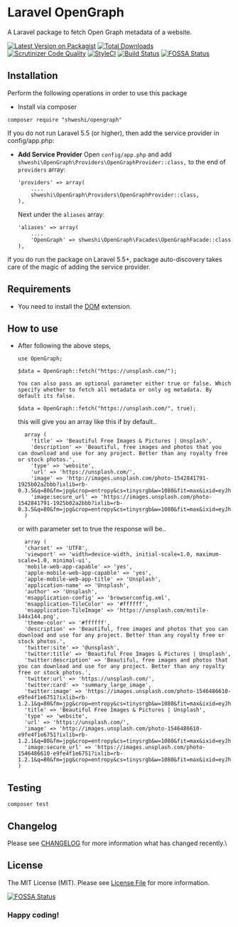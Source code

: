 # Laravel OpenGraph

A Laravel package to fetch Open Graph metadata of a website.

[![Latest Version on Packagist](https://img.shields.io/packagist/v/shweshi/OpenGraph.svg?style=flat-square)](https://packagist.org/packages/shweshi/OpenGraph)
[![Total Downloads](https://img.shields.io/packagist/dt/shweshi/OpenGraph.svg?style=flat-square)](https://packagist.org/packages/shweshi/OpenGraph)
[![Scrutinizer Code Quality](https://scrutinizer-ci.com/g/shweshi/OpenGraph/badges/quality-score.png?b=master)](https://scrutinizer-ci.com/g/shweshi/OpenGraph/?branch=master)
[![StyleCI](https://styleci.io/repos/116995669/shield?branch=master)](https://styleci.io/repos/116995669)
[![Build Status](https://scrutinizer-ci.com/g/shweshi/OpenGraph/badges/build.png?b=master)](https://scrutinizer-ci.com/g/shweshi/OpenGraph/build-status/master)
[![FOSSA Status](https://app.fossa.io/api/projects/git%2Bgithub.com%2Fshweshi%2FOpenGraph.svg?type=shield)](https://app.fossa.io/projects/git%2Bgithub.com%2Fshweshi%2FOpenGraph?ref=badge_shield)

## Installation

Perform the following operations in order to use this package

- Install via composer

```
composer require "shweshi/opengraph"
```

If you do not run Laravel 5.5 (or higher), then add the service provider in config/app.php:

- **Add Service Provider**
  Open `config/app.php` and add `shweshi\OpenGraph\Providers\OpenGraphProvider::class,` to the end of `providers` array:

  ```
  'providers' => array(
      ....
      shweshi\OpenGraph\Providers\OpenGraphProvider::class,
  ),
  ```

  Next under the `aliases` array:

  ```
  'aliases' => array(
      ....
      'OpenGraph' => shweshi\OpenGraph\Facades\OpenGraphFacade::class
  ),
  ```

If you do run the package on Laravel 5.5+, package auto-discovery takes care of the magic of adding the service provider.

## Requirements

- You need to install the [DOM](http://www.php.net/en/dom) extension.

## How to use

- After following the above steps,

  ```
  use OpenGraph;

  $data = OpenGraph::fetch("https://unsplash.com/");
  
  You can also pass an optional parameter either true or false. Which specify whether to fetch all metadata or only og metadata. By default its false.
  
  $data = OpenGraph::fetch("https://unsplash.com/", true);

  ```

  this will give you an array like this if by default..

  ```
    array (
      'title' => 'Beautiful Free Images & Pictures | Unsplash',
      'description' => 'Beautiful, free images and photos that you can download and use for any project. Better than any royalty free or stock photos.',
      'type' => 'website',
      'url' => 'https://unsplash.com/',
      'image' => 'http://images.unsplash.com/photo-1542841791-1925b02a2bbb?ixlib=rb-0.3.5&q=80&fm=jpg&crop=entropy&cs=tinysrgb&w=1080&fit=max&ixid=eyJhcHBfaWQiOjEyMDd9&s=aceabe8a2fd1a273da24e68c21768de0',
      'image:secure_url' => 'https://images.unsplash.com/photo-1542841791-1925b02a2bbb?ixlib=rb-0.3.5&q=80&fm=jpg&crop=entropy&cs=tinysrgb&w=1080&fit=max&ixid=eyJhcHBfaWQiOjEyMDd9&s=aceabe8a2fd1a273da24e68c21768de0',
    )
  ```
  
  or with parameter set to true the response will be..
  
  ```
    array (
    'charset' => 'UTF8',
    'viewport' => 'width=device-width, initial-scale=1.0, maximum-scale=1.0, minimal-ui',
    'mobile-web-app-capable' => 'yes',
    'apple-mobile-web-app-capable' => 'yes',
    'apple-mobile-web-app-title' => 'Unsplash',
    'application-name' => 'Unsplash',
    'author' => 'Unsplash',
    'msapplication-config' => 'browserconfig.xml',
    'msapplication-TileColor' => '#ffffff',
    'msapplication-TileImage' => 'https://unsplash.com/mstile-144x144.png',
    'theme-color' => '#ffffff',
    'description' => 'Beautiful, free images and photos that you can download and use for any project. Better than any royalty free or stock photos.',
    'twitter:site' => '@unsplash',
    'twitter:title' => 'Beautiful Free Images & Pictures | Unsplash',
    'twitter:description' => 'Beautiful, free images and photos that you can download and use for any project. Better than any royalty free or stock photos.',
    'twitter:url' => 'https://unsplash.com/',
    'twitter:card' => 'summary_large_image',
    'twitter:image' => 'https://images.unsplash.com/photo-1546486610-e9fe4f1e6751?ixlib=rb-1.2.1&q=80&fm=jpg&crop=entropy&cs=tinysrgb&w=1080&fit=max&ixid=eyJhcHBfaWQiOjEyMDd9',
    'title' => 'Beautiful Free Images & Pictures | Unsplash',
    'type' => 'website',
    'url' => 'https://unsplash.com/',
    'image' => 'http://images.unsplash.com/photo-1546486610-e9fe4f1e6751?ixlib=rb-1.2.1&q=80&fm=jpg&crop=entropy&cs=tinysrgb&w=1080&fit=max&ixid=eyJhcHBfaWQiOjEyMDd9',
    'image:secure_url' => 'https://images.unsplash.com/photo-1546486610-e9fe4f1e6751?ixlib=rb-1.2.1&q=80&fm=jpg&crop=entropy&cs=tinysrgb&w=1080&fit=max&ixid=eyJhcHBfaWQiOjEyMDd9',
  )
  ```

## Testing

    composer test

## Changelog

Please see [CHANGELOG](CHANGELOG.md) for more information what has changed recently.\

## License

The MIT License (MIT). Please see [License File](LICENSE) for more information.


[![FOSSA Status](https://app.fossa.io/api/projects/git%2Bgithub.com%2Fshweshi%2FOpenGraph.svg?type=large)](https://app.fossa.io/projects/git%2Bgithub.com%2Fshweshi%2FOpenGraph?ref=badge_large)

### Happy coding!
